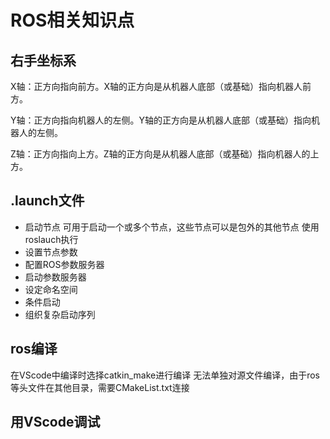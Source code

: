 # ROS相关知识点
## 右手坐标系

X轴：正方向指向前方。X轴的正方向是从机器人底部（或基础）指向机器人前方。

Y轴：正方向指向机器人的左侧。Y轴的正方向是从机器人底部（或基础）指向机器人的左侧。

Z轴：正方向指向上方。Z轴的正方向是从机器人底部（或基础）指向机器人的上方。

## .launch文件
- 启动节点
可用于启动一个或多个节点，这些节点可以是包外的其他节点
使用roslauch执行
- 设置节点参数
- 配置ROS参数服务器
- 启动参数服务器
- 设定命名空间
- 条件启动
- 组织复杂启动序列


## ros编译
在VScode中编译时选择catkin_make进行编译
无法单独对源文件编译，由于ros等头文件在其他目录，需要CMakeList.txt连接

## 用VScode调试
 
